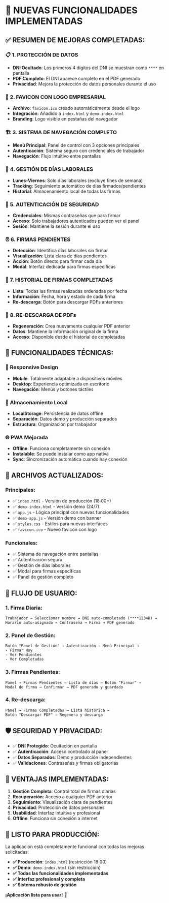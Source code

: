 # 🚀 NUEVAS FUNCIONALIDADES IMPLEMENTADAS

## ✅ **RESUMEN DE MEJORAS COMPLETADAS:**

### 📋 **1. PROTECCIÓN DE DATOS**
- **DNI Ocultado**: Los primeros 4 dígitos del DNI se muestran como `****` en pantalla
- **PDF Completo**: El DNI aparece completo en el PDF generado
- **Privacidad**: Mejora la protección de datos personales durante el uso

### 🎨 **2. FAVICON CON LOGO EMPRESARIAL**
- **Archivo**: `favicon.ico` creado automáticamente desde el logo
- **Integración**: Añadido a `index.html` y `demo-index.html`
- **Branding**: Logo visible en pestañas del navegador

### 🏗️ **3. SISTEMA DE NAVEGACIÓN COMPLETO**
- **Menú Principal**: Panel de control con 3 opciones principales
- **Autenticación**: Sistema seguro con credenciales de trabajador
- **Navegación**: Flujo intuitivo entre pantallas

### 📅 **4. GESTIÓN DE DÍAS LABORALES**
- **Lunes-Viernes**: Solo días laborales (excluye fines de semana)
- **Tracking**: Seguimiento automático de días firmados/pendientes
- **Historial**: Almacenamiento local de todas las firmas

### 🔐 **5. AUTENTICACIÓN DE SEGURIDAD**
- **Credenciales**: Mismas contraseñas que para firmar
- **Acceso**: Solo trabajadores autenticados pueden ver el panel
- **Sesión**: Mantiene la sesión durante el uso

### ⏰ **6. FIRMAS PENDIENTES**
- **Detección**: Identifica días laborales sin firmar
- **Visualización**: Lista clara de días pendientes
- **Acción**: Botón directo para firmar cada día
- **Modal**: Interfaz dedicada para firmas específicas

### 📁 **7. HISTORIAL DE FIRMAS COMPLETADAS**
- **Lista**: Todas las firmas realizadas ordenadas por fecha
- **Información**: Fecha, hora y estado de cada firma
- **Re-descarga**: Botón para descargar PDFs anteriores

### 📄 **8. RE-DESCARGA DE PDFs**
- **Regeneración**: Crea nuevamente cualquier PDF anterior
- **Datos**: Mantiene la información original de la firma
- **Acceso**: Disponible desde el historial de completadas

## 🔧 **FUNCIONALIDADES TÉCNICAS:**

### 📱 **Responsive Design**
- **Mobile**: Totalmente adaptable a dispositivos móviles
- **Desktop**: Experiencia optimizada en escritorio
- **Navegación**: Menús y botones táctiles

### 💾 **Almacenamiento Local**
- **LocalStorage**: Persistencia de datos offline
- **Separación**: Datos demo y producción separados
- **Estructura**: Organización por trabajador

### 🌐 **PWA Mejorada**
- **Offline**: Funciona completamente sin conexión
- **Instalable**: Se puede instalar como app nativa
- **Sync**: Sincronización automática cuando hay conexión

## 📁 **ARCHIVOS ACTUALIZADOS:**

### **Principales:**
- ✅ `index.html` - Versión de producción (18:00+)
- ✅ `demo-index.html` - Versión demo (24/7)
- ✅ `app.js` - Lógica principal con nuevas funcionalidades
- ✅ `demo-app.js` - Versión demo con banner
- ✅ `styles.css` - Estilos para nuevas interfaces
- ✅ `favicon.ico` - Nuevo favicon con logo

### **Funcionales:**
- ✅ Sistema de navegación entre pantallas
- ✅ Autenticación segura
- ✅ Gestión de días laborales
- ✅ Modal para firmas específicas
- ✅ Panel de gestión completo

## 🎯 **FLUJO DE USUARIO:**

### **1. Firma Diaria:**
```
Trabajador → Seleccionar nombre → DNI auto-completado (****1234H) → 
Horario auto-asignado → Contraseña → Firma → PDF generado
```

### **2. Panel de Gestión:**
```
Botón "Panel de Gestión" → Autenticación → Menú Principal →
- Firmar Hoy
- Ver Pendientes  
- Ver Completadas
```

### **3. Firmas Pendientes:**
```
Panel → Firmas Pendientes → Lista de días → Botón "Firmar" → 
Modal de firma → Confirmar → PDF generado y guardado
```

### **4. Re-descarga:**
```
Panel → Firmas Completadas → Lista histórica → 
Botón "Descargar PDF" → Regenera y descarga
```

## 🛡️ **SEGURIDAD Y PRIVACIDAD:**

- ✅ **DNI Protegido**: Ocultación en pantalla
- ✅ **Autenticación**: Acceso controlado al panel
- ✅ **Datos Separados**: Demo y producción independientes
- ✅ **Validaciones**: Contraseñas y firmas obligatorias

## 🌟 **VENTAJAS IMPLEMENTADAS:**

1. **Gestión Completa**: Control total de firmas diarias
2. **Recuperación**: Acceso a cualquier PDF anterior
3. **Seguimiento**: Visualización clara de pendientes
4. **Privacidad**: Protección de datos personales
5. **Usabilidad**: Interfaz intuitiva y profesional
6. **Offline**: Funciona sin conexión a internet

## 🚀 **LISTO PARA PRODUCCIÓN:**

La aplicación está completamente funcional con todas las mejoras solicitadas:

- **✅ Producción**: `index.html` (restricción 18:00)
- **✅ Demo**: `demo-index.html` (sin restricción)
- **✅ Todas las funcionalidades implementadas**
- **✅ Interfaz profesional y completa**
- **✅ Sistema robusto de gestión**

**¡Aplicación lista para usar!** 🎉